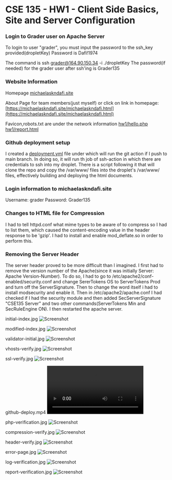 # CSE 135 - HW1 - Client Side Basics, Site and Server Configuration

### Login to Grader user on Apache Server
To login to user "grader", you must input the password to the ssh_key provided(dropletKey) Password is Dafi!1974

The command is ssh grader@164.90.150.34 -i ./dropletKey
The password(if needed) for the grader user after ssh'ing is Grader135

### Website Information
Homepage
[michaelaskndafi.site](https://michaelaskndafi.site)

About Page for team members(just myself) or click on link in homepage:
[https://michaelaskndafi.site/michaelaskndafi.html](https://michaelaskndafi.site/michaelaskndafi.html)

Favicon,robots.txt are under the network information
[hw1/hello.php](https://michaelaskndafi.site/hw1/hello.php)
[hw1/report.html](https://michaelaskndafi.site/hw1/report.html)

### Github deployment setup
I created a [deployment.yml](https://github.com/MikeDafi/cse135-hw1-deployment/blob/main/.github/workflows/deploy.yml) file under which will run the git action if I push to main branch. In doing so, it will run th job of ssh-action in which there are credentials to ssh into my droplet. There is a script following it that will clone the repo and copy the /var/www/ files into the droplet's /var/www/ files, effectively building and deploying the html documents.

### Login information to michaelaskndafi.site
Username: grader
Password: Grader135

### Changes to HTML file for Compression
I had to tell httpd.conf what mime types to be aware of to compress so I had to list them, which caused the content-encoding value in the header response to be 'gzip'. I had to install and enable mod_deflate.so in order to perform this.

### Removing the Server Header
The server header proved to be more difficult than I imagined. I first had to remove the version number of the Apache(since it was initially Server: Apache Version-Number). To do so, I had to go to /etc/apache2/conf-enabled/security.conf and change SererTokens OS to ServerTokens Prod and turn off the ServerSignature. Then to change the word itself i had to install modsecurity and enable it. Then in /etc/apache2/apache.conf I had checked if I had the security module and then added SecServerSignature "CSE135 Server" and two other commands(ServerTokens Min and SecRuleEngine ON). I then restarted the apache server.

initial-index.jpg
![Screenshot](./initial-index.JPG)

modified-index.jpg
![Screenshot](./modified-index.JPG)

validator-initial.jpg 
![Screenshot](./validator-initial.JPG)

vhosts-verify.jpg
![Screenshot](./vhosts-verify.JPG)

ssl-verify.jpg
![Screenshot](./ssl-verify.JPG)

github-deploy.mp4
![Screenshot](./github-deploy.mp4)

php-verification.jpg
![Screenshot](./php-verification.JPG)

compression-verify.jpg
![Screenshot](./compression-verify.JPG)

header-verify.jpg
![Screenshot](./header-verify.JPG)

error-page.jpg
![Screenshot](./error-page.JPG)

log-verification.jpg
![Screenshot](./log-verification.JPG)

report-verification.jpg
![Screenshot](./report-verification.JPG)
